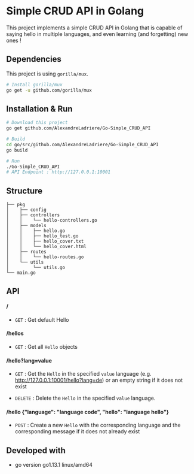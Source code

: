 # Simple CRUD API in Golang

This project implements a simple CRUD API in Golang that is capable of saying hello in multiple languages, and even learning (and forgetting) new ones !

## Dependencies

This project is using ```gorilla/mux```.
```bash
# Install gorilla/mux
go get -u github.com/gorilla/mux
```

## Installation & Run
```bash
# Download this project
go get github.com/AlexandreLadriere/Go-Simple_CRUD_API
```

```bash
# Build
cd go/src/github.com/AlexandreLadriere/Go-Simple_CRUD_API
go build
```

```bash
# Run
./Go-Simple_CRUD_API
# API Endpoint : http://127.0.0.1:10001
```

## Structure

```
├── pkg
│    ├── config
│    ├── controllers 
│    │    └── hello-controllers.go
│    ├── models 
│    │    ├── hello.go
│    │    ├── hello_test.go
│    │    ├── hello_cover.txt
│    │    └── hello_cover.html
│    ├── routes
│    │    └── hello-routes.go
│    └── utils 
│         └── utils.go
└── main.go
```

## API

#### /
* `GET` : Get default Hello

#### /hellos
* `GET` : Get all ```Hello``` objects

#### /hello?lang=value
* `GET` : Get the ```Hello``` in the specified ```value``` language (e.g. http://127.0.0.1:10001/hello?lang=de) or an empty string if it does not exist

* `DELETE` : Delete the ```Hello``` in the specified ```value``` language.

#### /hello {"language": "language code", "hello": "language hello"}
* `POST` : Create a new ```Hello``` with the corresponding language and the corresponding message if it does not already exist

#### 

## Developed with
  - go version go1.13.1 linux/amd64